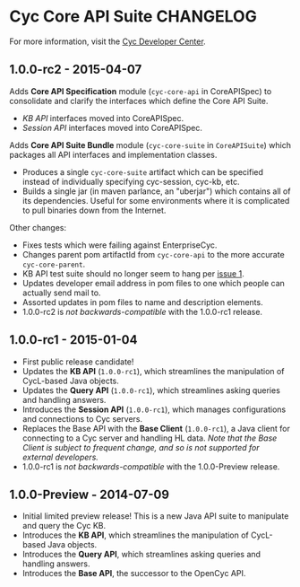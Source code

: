 Cyc Core API Suite CHANGELOG
============================

For more information, visit the [Cyc Developer Center](http://dev.cyc.com/).

1.0.0-rc2 - 2015-04-07
----------------------
Adds **Core API Specification** module (`cyc-core-api` in CoreAPISpec) to consolidate and clarify 
the interfaces which define the Core API Suite.
* _KB API_ interfaces moved into CoreAPISpec.
* _Session API_ interfaces moved into CoreAPISpec.

Adds **Core API Suite Bundle** module (`cyc-core-suite` in `CoreAPISuite`) which packages all API 
interfaces and implementation classes.
* Produces a single `cyc-core-suite` artifact which can be specified instead of individually 
  specifying cyc-session, cyc-kb, etc.
* Builds a single jar (in maven parlance, an "uberjar") which contains all of its dependencies. 
  Useful for some environments where it is complicated to pull binaries down from the Internet.

Other changes:
* Fixes tests which were failing against EnterpriseCyc.
* Changes parent pom artifactId from `cyc-core-api` to the more accurate `cyc-core-parent`.
* KB API test suite should no longer seem to hang per 
  [issue 1](https://github.com/cycorp/CycCoreAPI/issues/1).
* Updates developer email address in pom files to one which people can actually send mail to.
* Assorted updates in pom files to name and description elements.
* 1.0.0-rc2 is _not backwards-compatible_ with the 1.0.0-rc1 release.

1.0.0-rc1 - 2015-01-04
----------------------
* First public release candidate!
* Updates the **KB API** (`1.0.0-rc1`), which streamlines the manipulation of CycL-based Java 
  objects.
* Updates the **Query API** (`1.0.0-rc1`), which streamlines asking queries and handling answers.
* Introduces the **Session API** (`1.0.0-rc1`), which manages configurations and connections to 
  Cyc servers.
* Replaces the Base API with the **Base Client** (`1.0.0-rc1`), a Java client for connecting to a 
  Cyc server and handling HL data.
  _Note that the Base Client is subject to frequent change, and so is not supported for external 
  developers._
* 1.0.0-rc1 is _not backwards-compatible_ with the 1.0.0-Preview release.

1.0.0-Preview - 2014-07-09
--------------------------
* Initial limited preview release! This is a new Java API suite to manipulate and query the Cyc KB.
* Introduces the **KB API**, which streamlines the manipulation of CycL-based Java objects.
* Introduces the **Query API**, which streamlines asking queries and handling answers.
* Introduces the **Base API**, the successor to the OpenCyc API.


